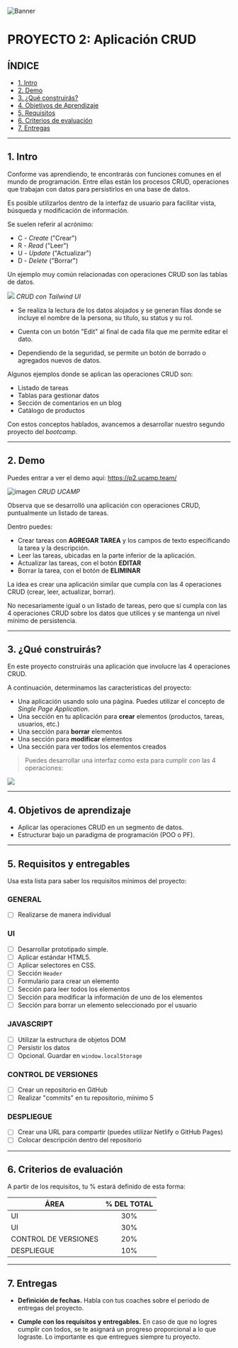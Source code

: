 ![Banner](./imagenes/banner.png)

# PROYECTO 2: Aplicación CRUD

## **ÍNDICE**

* [1. Intro](#1-intro)
* [2. Demo](#2-demo)
* [3. ¿Qué construirás?](#3-qu%C3%A9-construir%C3%A1s)
* [4. Objetivos de Aprendizaje](#4-objetivos-de-aprendizaje)
* [5. Requisitos](#5-requisitos-y-entregables)
* [6. Criterios de evaluación](#6-criterios-de-evaluaci%C3%B3n)
* [7. Entregas](#7-entregas)

****

## 1. Intro

Conforme vas aprendiendo, te encontrarás con funciones comunes en el mundo de programación. Entre ellas están los procesos CRUD, operaciones que trabajan con datos para persistirlos en una base de datos. 

Es posible utilizarlos dentro de la interfaz de usuario para facilitar vista, búsqueda y modificación de información.

Se suelen referir al acrónimo:

- C - _Create_ ("Crear")
- R - _Read_ ("Leer")
- U - _Update_ ("Actualizar")
- D - _Delete_ ("Borrar")

Un ejemplo muy común relacionadas con operaciones CRUD son las tablas de datos.

![](./imagenes/example1.png)
_CRUD con Tailwind UI_

- Se realiza la lectura de los datos alojados y se generan filas donde se incluye el nombre de la persona, su título, su status y su rol.

- Cuenta con un botón "Edit" al final de cada fila que me permite editar el dato.

- Dependiendo de la seguridad, se permite un botón de borrado o agregados nuevos de datos.

Algunos ejemplos donde se aplican las operaciones CRUD son:

- Listado de tareas
- Tablas para gestionar datos
- Sección de comentarios en un blog
- Catálogo de productos

Con estos conceptos hablados, avancemos a desarrollar nuestro segundo proyecto del _bootcamp_.

****

## 2. Demo

Puedes entrar a ver el demo aquí: https://p2.ucamp.team/

![imagen](./imagenes/example2.png)
_CRUD UCAMP_

Observa que se desarrolló una aplicación con operaciones CRUD, puntualmente un listado de tareas. 

Dentro puedes:

- Crear tareas con **AGREGAR TAREA** y los campos de texto especificando la tarea y la descripción.
- Leer las tareas, ubicadas en la parte inferior de la aplicación.
- Actualizar las tareas, con el botón **EDITAR**
- Borrar la tarea, con el botón de **ELIMINAR**

La idea es crear una aplicación similar que cumpla con las 4 operaciones CRUD (crear, leer, actualizar, borrar).

No necesariamente igual o un listado de tareas, pero que sí cumpla con las 4 operaciones CRUD sobre los datos que utilices y se mantenga un nivel mínimo de persistencia.

****

## 3. ¿Qué construirás?

En este proyecto construirás una aplicación que involucre las 4 operaciones CRUD.

A continuación, determinamos las características del proyecto:

- Una aplicación usando solo una página. Puedes utilizar el concepto de _Single Page Application_.
- Una sección en tu aplicación para **crear** elementos (productos, tareas, usuarios, etc.)
- Una sección para **borrar** elementos
- Una sección para **modificar** elementos
- Una sección para ver todos los elementos creados

> Puedes desarrollar una interfaz como esta para cumplir con las 4 operaciones:

![](./imagenes/example3.png)


****

## 4. Objetivos de aprendizaje

- Aplicar las operaciones CRUD en un segmento de datos.
- Estructurar bajo un paradigma de programación (POO o PF).

****

## 5. Requisitos y entregables

Usa esta lista para saber los requisitos mínimos del proyecto:

### GENERAL

- [ ] Realizarse de manera individual

### UI
- [ ] Desarrollar prototipado simple.
- [ ] Aplicar estándar HTML5.
- [ ] Aplicar selectores en CSS.
- [ ] Sección `Header`
- [ ] Formulario para crear un elemento
- [ ] Sección para leer todos los elementos
- [ ] Sección para modificar la información de uno de los elementos
- [ ] Sección para borrar un elemento seleccionado por el usuario

### JAVASCRIPT
- [ ] Utilizar la estructura de objetos DOM
- [ ] Persistir los datos
- [ ] Opcional. Guardar en `window.localStorage`

### CONTROL DE VERSIONES
- [ ] Crear un repositorio en GitHub
- [ ] Realizar "commits" en tu repositorio, mínimo 5

### DESPLIEGUE
- [ ] Crear una URL para compartir (puedes utilizar Netlify o GitHub Pages)
- [ ] Colocar descripción dentro del repositorio

****

## 6. Criterios de evaluación

A partir de los requisitos, tu % estará definido de esta forma:

| ÁREA       | % DEL TOTAL |
| ------------- |:-------------:|
| UI      | 30%     |
| UI      | 30%     |
| CONTROL DE VERSIONES      | 20%     |
| DESPLIEGUE | 10%      |

****

## 7. Entregas

- **Definición de fechas.** Habla con tus coaches sobre el periodo de entregas del proyecto.

- **Cumple con los requisitos y entregables.** En caso de que no logres cumplir con todos, se te asignará un progreso proporcional a lo que lograste. Lo importante es que entregues siempre tu proyecto.